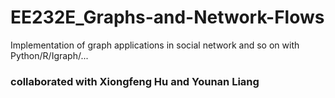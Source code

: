 # EE232E_Graphs-and-Network-Flows
Implementation of graph applications in social network and so on with Python/R/Igraph/... 

### collaborated with Xiongfeng Hu and Younan Liang
